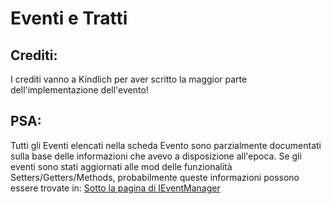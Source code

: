 # Eventi e Tratti

## Crediti:

I crediti vanno a Kindlich per aver scritto la maggior parte dell'implementazione dell'evento!

## PSA:

Tutti gli Eventi elencati nella scheda Evento sono parzialmente documentati sulla base delle informazioni che avevo a disposizione all'epoca. Se gli eventi sono stati aggiornati alle mod delle funzionalità Setters/Getters/Methods, probabilmente queste informazioni possono essere trovate in: [Sotto la pagina di IEventManager](/Vanilla/Events/IEventManager/)